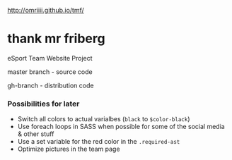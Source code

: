 http://omriiii.github.io/tmf/

# thank mr friberg
eSport Team Website Project

master branch - source code

gh-branch - distribution code


### Possibilities for later
- Switch all colors to actual varialbes (`black` to `$color-black`)
- Use foreach loops in SASS when possible for some of the social media & other stuff
- Use a set variable for the red color in the `.required-ast`
- Optimize pictures in the team page


